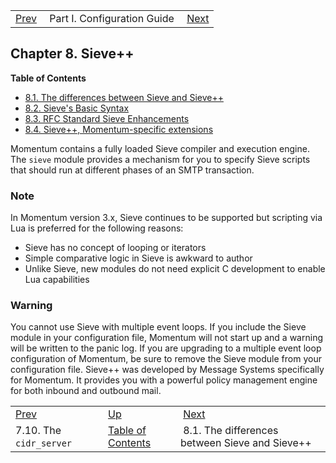 |     |     |     |
| --- | --- | --- |
| [Prev](cluster.cidr_server)  | Part I. Configuration Guide |  [Next](sieve.differences) |
## Chapter 8. Sieve++
**Table of Contents**

* [8.1\. The differences between Sieve and Sieve++](sieve.differences)
* [8.2\. Sieve's Basic Syntax](sieve.syntax.basic)
* [8.3\. RFC Standard Sieve Enhancements](sieve.enhancements)
* [8.4\. Sieve++, Momentum-specific extensions](sieve.ecaddons)

Momentum contains a fully loaded Sieve compiler and execution engine. The `sieve` module provides a mechanism for you to specify Sieve scripts that should run at different phases of an SMTP transaction.
### Note
In Momentum version 3.x, Sieve continues to be supported but scripting via Lua is preferred for the following reasons:
*   Sieve has no concept of looping or iterators
*   Simple comparative logic in Sieve is awkward to author
*   Unlike Sieve, new modules do not need explicit C development to enable Lua capabilities
### Warning
You cannot use Sieve with multiple event loops. If you include the Sieve module in your configuration file, Momentum will not start up and a warning will be written to the panic log. If you are upgrading to a multiple event loop configuration of Momentum, be sure to remove the Sieve module from your configuration file.
Sieve++ was developed by Message Systems specifically for Momentum. It provides you with a powerful policy management engine for both inbound and outbound mail.


|     |     |     |
| --- | --- | --- |
| [Prev](cluster.cidr_server)  | [Up](p.guide) |  [Next](sieve.differences) |
| 7.10. The `cidr_server`  | [Table of Contents](index) |  8.1. The differences between Sieve and Sieve++ |
